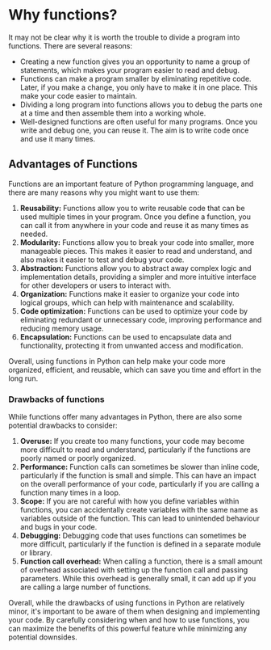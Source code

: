 # Why functions?

It may not be clear why it is worth the trouble to divide a program into functions. There are several reasons:

* Creating a new function gives you an opportunity to name a group of statements, which makes your program easier to read and debug.
* Functions can make a program smaller by eliminating repetitive code. Later, if you make a change, you only have to make it in one place. This make your code easier to maintain.
* Dividing a long program into functions allows you to debug the parts one at a time and then assemble them into a working whole.
* Well-designed functions are often useful for many programs. Once you write and debug one, you can reuse it. The aim is to write code once and use it many times.

## Advantages of Functions

Functions are an important feature of Python programming language, and there are many reasons why you might want to use them:

1. **Reusability:** Functions allow you to write reusable code that can be used multiple times in your program. Once you define a function, you can call it from anywhere in your code and reuse it as many times as needed.
2. **Modularity:** Functions allow you to break your code into smaller, more manageable pieces. This makes it easier to read and understand, and also makes it easier to test and debug your code.
3. **Abstraction:** Functions allow you to abstract away complex logic and implementation details, providing a simpler and more intuitive interface for other developers or users to interact with.
4. **Organization:** Functions make it easier to organize your code into logical groups, which can help with maintenance and scalability.
5. **Code optimization:** Functions can be used to optimize your code by eliminating redundant or unnecessary code, improving performance and reducing memory usage.
6. **Encapsulation:** Functions can be used to encapsulate data and functionality, protecting it from unwanted access and modification.

Overall, using functions in Python can help make your code more organized, efficient, and reusable, which can save you time and effort in the long run.

### Drawbacks of functions

While functions offer many advantages in Python, there are also some potential drawbacks to consider:

1. **Overuse:** If you create too many functions, your code may become more difficult to read and understand, particularly if the functions are poorly named or poorly organized.
2. **Performance:** Function calls can sometimes be slower than inline code, particularly if the function is small and simple. This can have an impact on the overall performance of your code, particularly if you are calling a function many times in a loop.
3. **Scope:** If you are not careful with how you define variables within functions, you can accidentally create variables with the same name as variables outside of the function. This can lead to unintended behaviour and bugs in your code.
4. **Debugging:** Debugging code that uses functions can sometimes be more difficult, particularly if the function is defined in a separate module or library.
5. **Function call overhead:** When calling a function, there is a small amount of overhead associated with setting up the function call and passing parameters. While this overhead is generally small, it can add up if you are calling a large number of functions.

Overall, while the drawbacks of using functions in Python are relatively minor, it's important to be aware of them when designing and implementing your code. By carefully considering when and how to use functions, you can maximize the benefits of this powerful feature while minimizing any potential downsides.
